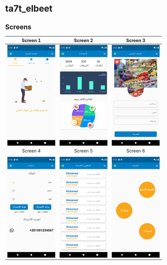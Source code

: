 # ta7t_elbeet

## Screens

|Screen 1| Screen 2| Screen 3|
|:------:|:-------:|:-------:|
|![](./Screenshot_1608804179.png)|![](./Screenshot_1608804187.png)|![](./Screenshot_1608804195.png)|
|Screen 4|Screen 5|Screen 6|
||||
|![](./Screenshot_1608804207.png)|![](./Screenshot_1608806094.png)|![](./Screenshot_1608806100.png)|
